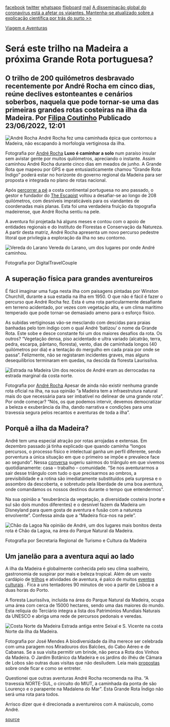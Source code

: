 [facebook](https://www.facebook.com/sharer/sharer.php?u=https%3A%2F%2Fwww.natgeo.pt%2Fviagem-e-aventuras%2F2022%2F06%2Fsera-este-trilho-na-madeira-a-proxima-grande-rota-portuguesa) [twitter](https://twitter.com/share?url=https%3A%2F%2Fwww.natgeo.pt%2Fviagem-e-aventuras%2F2022%2F06%2Fsera-este-trilho-na-madeira-a-proxima-grande-rota-portuguesa&via=natgeo&text=Ser%C3%A1%20este%20trilho%20na%20Madeira%20a%20pr%C3%B3xima%20Grande%20Rota%20portuguesa%3F) [whatsapp](https://web.whatsapp.com/send?text=https%3A%2F%2Fwww.natgeo.pt%2Fviagem-e-aventuras%2F2022%2F06%2Fsera-este-trilho-na-madeira-a-proxima-grande-rota-portuguesa) [flipboard](https://share.flipboard.com/bookmarklet/popout?v=2&title=Ser%C3%A1%20este%20trilho%20na%20Madeira%20a%20pr%C3%B3xima%20Grande%20Rota%20portuguesa%3F&url=https%3A%2F%2Fwww.natgeo.pt%2Fviagem-e-aventuras%2F2022%2F06%2Fsera-este-trilho-na-madeira-a-proxima-grande-rota-portuguesa) [mail](mailto:?subject=NatGeo&body=https%3A%2F%2Fwww.natgeo.pt%2Fviagem-e-aventuras%2F2022%2F06%2Fsera-este-trilho-na-madeira-a-proxima-grande-rota-portuguesa%20-%20Ser%C3%A1%20este%20trilho%20na%20Madeira%20a%20pr%C3%B3xima%20Grande%20Rota%20portuguesa%3F) [A disseminação global do coronavírus está a afetar os viajantes. Mantenha-se atualizado sobre a explicação científica por trás do surto >>](https://www.natgeo.pt/coronavirus) 

[Viagem e Aventuras](https://www.natgeo.pt/viagem-e-aventuras) 
# Será este trilho na Madeira a próxima Grande Rota portuguesa? 
## O trilho de 200 quilómetros desbravado recentemente por André Rocha em cinco dias, reúne declives estonteantes e cenários soberbos, naquela que pode tornar-se uma das primeiras grandes rotas costeiras na ilha da Madeira. Por [Filipa Coutinho](https://www.natgeo.pt/autor/filipa-coutinho) Publicado 23/06/2022, 12:01 
![André Rocha](img/files_styles_image_00_public.jpg)
André Rocha fez uma caminhada épica que contornou a Madeira, não escapando à morfologia vertiginosa da ilha. 

Fotografia por [André Rocha](https://www.natgeo.pt/fotografo/andre-rocha) **Luxo é caminhar a solo** num paraíso insular sem avistar gente por muitos quilómetros, apreciando o instante. Assim caminhou André Rocha durante cinco dias em meados de junho. A Grande Rota que mapeou por GPS e que entusiasticamente chamou “Grande Rota Índigo” poderá estar no horizonte do governo regional da Madeira para ser proposta e integrada no plano de rotas nacional. 

Após [percorrer a pé](https://www.natgeo.pt/viagem-e-aventuras/2021/12/andre-rocha-caminhada-costa-continental-portuguesa) a costa continental portuguesa no ano passado, o gestor e fundador do [The Escapist](https://www.instagram.com/theescapist______/) voltou a desafiar-se ao longo de 208 quilómetros, com desníveis impraticáveis para os viandantes de coordenadas mais planas. Esta foi uma verdadeira fruição da topografia madeirense, que André Rocha sentiu na pele. 

A aventura foi projetada há alguns meses e contou com o apoio de entidades regionais e do Instituto de Florestas e Conservação da Natureza. A partir desta matriz, André Rocha apresenta um novo percurso pedestre litoral que privilegia a exploração da ilha no seu contorno. 

![Vereda do Larano](img/files_styles_image_00_public_vereda_do_larano_madeiracdigitaltravelcouple_custom.jpg)
Vereda do Larano, um dos lugares por onde André caminhou. 

Fotografia por DigitalTravelCouple 
## **A superação física para grandes aventureiros** 
É fácil imaginar uma fuga nesta ilha com paisagens pintadas por Winston Churchill, durante a sua estadia na ilha em 1950. O que não é fácil é fazer o percurso que André Rocha fez. Esta é uma rota particularmente desafiante em terreno acidentado, por vezes com vegetação alta, e um clima marítimo temperado que pode tornar-se demasiado ameno para o esforço físico. 

As subidas vertiginosas vão-se mesclando com descidas para praias banhadas pelo tom índigo com o qual André ‘batizou’ o nome da Grande Rota. Este sobe e desce constante foi um dos maiores desafios da rota. Os outros? “Vegetação densa, piso acidentado e ultra variado (alcatrão, terra, pedra, escarpa, pântano, floresta), vento, dias de caminhada longos (40 quilómetros por dia) e a tentação do mergulho em cada praia por onde se passa”. Felizmente, não se registaram incidentes graves, mas alguns desequilíbrios terminaram em quedas, na descida da floresta Laurissilva. 

![Estrada na Madeira](img/files_styles_image_00_public_ar1.jpg)
Um dos receios de André eram as derrocadas na estrada marginal da costa norte. 

Fotografia por [André Rocha](https://www.natgeo.pt/fotografo/andre-rocha) Apesar de ainda não existir nenhuma grande rota oficial na ilha, na sua opinião “a Madeira tem a infraestrutura natural mais do que necessária para ser imbatível no delinear de uma grande rota”. Por onde começar? “Nós, os que podemos intervir, devemos democratizar a beleza e exuberância da ilha, dando narrativa e condições para uma travessia segura pelos recantos e aventuras de toda a ilha”. 

## **Porquê a ilha da Madeira?** 
André tem uma especial atração por rotas arrojadas e extensas. Em dezembro passado já tinha explicado que quando caminha “longos percursos, o processo físico e intelectual ganha um perfil diferente, sendo porventura a única situação em que o primeiro se impõe e prevalece face ao segundo”. Nessa [conversa](https://www.natgeo.pt/viagem-e-aventuras/2021/12/andre-rocha-caminhada-costa-continental-portuguesa) sugeriu sairmos do triângulo em que vivemos quotidianamente: casa – trabalho – comunidade. “Se nos aventurarmos a sair desse triângulo com tudo o que precisarmos ao ombros, a previsibilidade e a rotina são imediatamente substituídos pela surpresa e o assombro da descoberta, e sobretudo pela liberdade de uma boa aventura, onde comandamos os nossos destinos durante o tempo que entendermos". 

Na sua opinião a “exuberância da vegetação, a diversidade costeira (norte e sul são dois mundos diferentes) e o desnível fazem da Madeira um Disneyland para quem gosta de aventura e fusão com a natureza envolvente”. Confessa ainda que a “Madeira fica-nos na pele”. 

![Chão da Lagoa](img/files_styles_image_00_public_chao_da_lagoa.jpg)
Na opinião de André, um dos lugares mais bonitos desta rota é Chão da Lagoa, na área do Parque Natural da Madeira. 

Fotografia por Secretaria Regional de Turismo e Cultura da Madeira 
## **Um janelão para a aventura aqui ao lado** 
A ilha da Madeira é globalmente conhecida pelo seu clima soalheiro, gastronomia de suspirar por mais e beleza tropical. Além de um vasto cardápio de [trilhos](https://www.visitmadeira.com/pt-pt/o-que-fazer/atividades/pesquisa/madeira/atividades/percursos-pedestres-recomendados) e atividades de aventura, é palco de muitos [eventos culturais](https://www.visitmadeira.com/pt-pt/o-que-fazer/eventos) . Fica a uns tentadores 90 minutos de voo a partir de Lisboa e a duas horas do Porto. 

A floresta Laurissilva, incluída na área do Parque Natural da Madeira, ocupa uma área com cerca de 15000 hectares, sendo uma das maiores do mundo. Esta relíquia do Terciário integra a lista dos Patrimónios Mundiais Naturais da UNESCO e abriga uma rede de percursos pedonais e veredas. 

![Costa Norte da Madeira](img/files_styles_image_00_public_costa_norte1cjose_mendes.jpg)
Estrada antiga entre Seixal e S. Vicente na costa Norte da ilha da Madeira. 

Fotografia por José Mendes A biodiversidade da ilha merece ser celebrada com uma paragem nos Miradouros dos Balcões, do Cabo Aéreo e de Cabanas. Se a sua visita permitir um brinde, não perca a Rota dos Vinhos da Madeira. O Jardim Botânico da Madeira e os jardins do ilhéu de Câmara de Lobos são outras duas visitas que não desiludem. Leia mais [propostas](https://www.natgeo.pt/viagem-e-aventuras/2020/01/descubra-o-cobicado-vinho-que-colocou-a-ilha-da-madeira-no-mapa) sobre onde ficar e como se entreter. 

Questionei que outras aventuras André Rocha recomenda na ilha. “A travessia NORTE-SUL, o circuito do MIUT, a caminhada da ponta de são Lourenço e o parapente na Madalena do Mar”. Esta Grande Rota Índigo não será uma rota para todos. 

Arrisco dizer que é direcionada a aventureiros com A maiúsculo, como André. 



[source](https://www.natgeo.pt/viagem-e-aventuras/2022/06/sera-este-trilho-na-madeira-a-proxima-grande-rota-portuguesa)